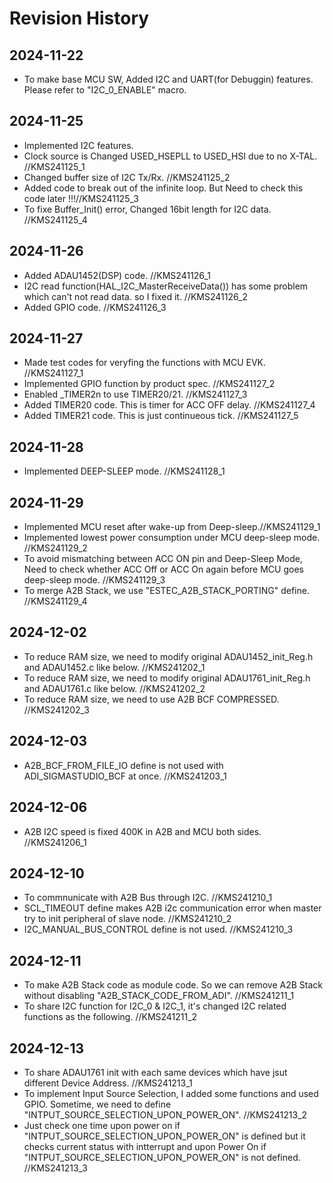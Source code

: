 # Revision History

## 2024-11-22
  - To make base MCU SW, Added I2C and UART(for Debuggin) features. Please refer to "I2C_0_ENABLE" macro.

## 2024-11-25
  - Implemented I2C features.
  - Clock source is Changed USED_HSEPLL to USED_HSI due to no X-TAL. //KMS241125_1
  - Changed buffer size of I2C Tx/Rx. //KMS241125_2
  - Added code to break out of the infinite loop. But Need to check this code later !!!//KMS241125_3
  - To fixe Buffer_Init() error, Changed 16bit length for I2C data. //KMS241125_4
  
## 2024-11-26
  - Added ADAU1452(DSP) code. //KMS241126_1
  - I2C read function(HAL_I2C_MasterReceiveData()) has some problem which can't not read data. so I fixed it. //KMS241126_2
  - Added GPIO code. //KMS241126_3

## 2024-11-27
  - Made test codes for veryfing the functions with MCU EVK. //KMS241127_1
  - Implemented GPIO function by product spec. //KMS241127_2
  - Enabled _TIMER2n to use TIMER20/21. //KMS241127_3
  - Added TIMER20 code. This is timer for ACC OFF delay. //KMS241127_4
  - Added TIMER21 code. This is just continueous tick. //KMS241127_5

## 2024-11-28
  - Implemented DEEP-SLEEP mode. //KMS241128_1
  
## 2024-11-29
  - Implemented MCU reset after wake-up from Deep-sleep.//KMS241129_1
  - Implemented lowest power consumption under MCU deep-sleep mode. //KMS241129_2
  - To avoid mismatching between ACC ON pin and Deep-Sleep Mode, Need to check whether ACC Off or ACC On again before MCU goes deep-sleep mode. //KMS241129_3
  - To merge A2B Stack, we use "ESTEC_A2B_STACK_PORTING" define. //KMS241129_4

## 2024-12-02
  - To reduce RAM size, we need to modify original ADAU1452_init_Reg.h and ADAU1452.c like below. //KMS241202_1
  - To reduce RAM size, we need to modify original ADAU1761_init_Reg.h and ADAU1761.c like below. //KMS241202_2
  - To reduce RAM size, we need to use A2B BCF COMPRESSED. //KMS241202_3

## 2024-12-03
  - A2B_BCF_FROM_FILE_IO define is not used with ADI_SIGMASTUDIO_BCF at once. //KMS241203_1
  
## 2024-12-06
  - A2B I2C speed is fixed 400K in A2B and MCU both sides. //KMS241206_1
  
## 2024-12-10
  - To commnunicate with A2B Bus through I2C. //KMS241210_1
  - SCL_TIMEOUT define makes A2B i2c communication error when master try to init peripheral of slave node. //KMS241210_2
  - I2C_MANUAL_BUS_CONTROL define is not used. //KMS241210_3

## 2024-12-11
  - To make A2B Stack code as module code. So we can remove A2B Stack without disabling "A2B_STACK_CODE_FROM_ADI". //KMS241211_1
  - To share I2C function for I2C_0 & I2C_1, it's changed I2C related functions as the following. //KMS241211_2

## 2024-12-13
  - To share ADAU1761 init with each same devices which have jsut different Device Address. //KMS241213_1
  - To implement Input Source Selection, I added some functions and used GPIO. Sometime, we need to define "INTPUT_SOURCE_SELECTION_UPON_POWER_ON". //KMS241213_2
  - Just check one time upon power on if "INTPUT_SOURCE_SELECTION_UPON_POWER_ON" is defined but it checks current status with intterrupt and upon Power On if "INTPUT_SOURCE_SELECTION_UPON_POWER_ON" is not defined. //KMS241213_3
  